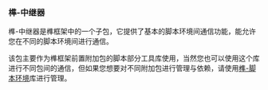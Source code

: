### 榫-中继器

榫-中继器是榫框架中的一个子包，它提供了基本的脚本环境间通信功能，能允许您在不同的脚本环境间进行通信。

该包主要作为榫框架前置附加包的脚本部分工具库使用，当然您也可以使用这个库进行不同包间的通信，但如果您想要对不同附加包进行管理与依赖，请使用[榫-脚本环境]()库进行管理。